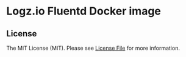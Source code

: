 # Logz.io Fluentd Docker image


## License

The MIT License (MIT). Please see [License File](LICENSE) for more information.
